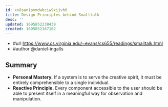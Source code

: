 ```yaml
---
id: xx8san1pymdwbciw9xijvh0
title: Design Principles behind Smalltalk
desc: ''
updated: 1695852238439
created: 1695852167162
---
```


- #url https://www.cs.virginia.edu/~evans/cs655/readings/smalltalk.html
- #author @daniel-ingalls


## Summary

- **Personal Mastery.** If a system is to serve the creative spirit, it must be entirely comprehensible to a single individual.
- **Reactive Principle.** Every component accessible to the user should be able to present itself in a meaningful way for observation and manipulation.